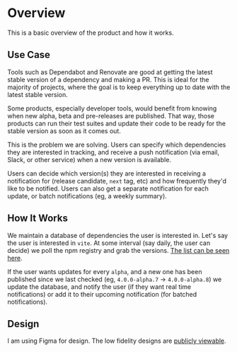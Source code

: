 # Overview

This is a basic overview of the product and how it works.

## Use Case

Tools such as Dependabot and Renovate are good at getting the latest stable version of a dependency and making a PR. This is ideal for the majority of projects, where the goal is to keep everything up to date with the latest stable version.

Some products, especially developer tools, would benefit from knowing when new alpha, beta and pre-releases are published. That way, those products can run their test suites and update their code to be ready for the stable version as soon as it comes out.

This is the problem we are solving. Users can specify which dependencies they are interested in tracking, and receive a push notification (via email, Slack, or other service) when a new version is available.

Users can decide which version(s) they are interested in receiving a notification for (release candidate, `next` tag, etc) and how frequently they'd like to be notified. Users can also get a separate notification for each update, or batch notifications (eg, a weekly summary).

## How It Works

We maintain a database of dependencies the user is interested in. Let's say the user is interested in `vite`. At some interval (say daily, the user can decide) we poll the npm registry and grab the versions. [The list can be seen here](https://www.npmjs.com/package/vite?activeTab=versions).

If the user wants updates for every `alpha`, and a new one has been published since we last checked (eg, `4.0.0-alpha.7` -> `4.0.0-alpha.8`) we update the database, and notify the user (if they want real time notifications) or add it to their upcoming notification (for batched notifications).

## Design

I am using Figma for design. The low fidelity designs are [publicly viewable](https://www.figma.com/file/dmrXJfBYLahzOrl9lt3y3o/Dependency-Notifier-App?node-id=0%3A1&t=lGyDFDh5qEk4K2fC-1).
